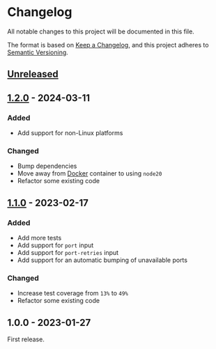 # Changelog

All notable changes to this project will be documented in this file.

The format is based on [Keep a Changelog](https://keepachangelog.com/en/1.0.0/),
and this project adheres to [Semantic Versioning](https://semver.org/spec/v2.0.0.html).

## [Unreleased]

## [1.2.0] - 2024-03-11

### Added

- Add support for non-Linux platforms

### Changed

- Bump dependencies
- Move away from [Docker] container to using `node20`
- Refactor some existing code

## [1.1.0] - 2023-02-17

### Added

- Add more tests
- Add support for `port` input
- Add support for `port-retries` input
- Add support for an automatic bumping of unavailable ports

### Changed

- Increase test coverage from `13%` to `49%`
- Refactor some existing code

## 1.0.0 - 2023-01-27

First release.

[unreleased]: https://github.com/codedsolar/slack-action/compare/v1.2.0...HEAD
[1.2.0]: https://github.com/codedsolar/slack-action/compare/v1.1.0...v1.2.0
[1.1.0]: https://github.com/codedsolar/slack-action/compare/v1.0.0...v1.1.0
[docker]: https://www.docker.com/
